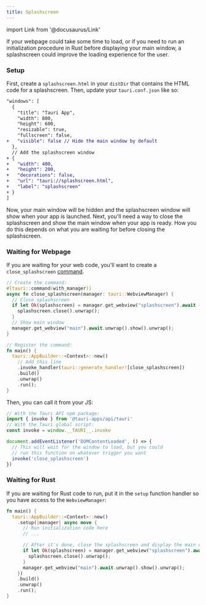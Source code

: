 ```yaml
---
title: Splashscreen
---
```


import Link from '@docusaurus/Link'

If your webpage could take some time to load, or if you need to run an initialization procedure in Rust before displaying your main window, a splashscreen could improve the loading experience for the user.

### Setup

First, create a `splashscreen.html` in your `distDir` that contains the HTML code for a splashscreen. Then, update your `tauri.conf.json` like so:

```diff
"windows": [
  {
    "title": "Tauri App",
    "width": 800,
    "height": 600,
    "resizable": true,
    "fullscreen": false,
+   "visible": false // Hide the main window by default
  },
  // Add the splashscreen window
+ {
+   "width": 400,
+   "height": 200,
+   "decorations": false,
+   "url": "tauri://splashscreen.html",
+   "label": "splashscreen"
+ }
]
```

Now, your main window will be hidden and the splashscreen window will show when your app is launched. Next, you'll need a way to close the splashscreen and show the main window when your app is ready. How you do this depends on what you are waiting for before closing the splashscreen.

### Waiting for Webpage

If you are waiting for your web code, you'll want to create a `close_splashscreen` [command](../command.md).

```rust title=src-tauri/main.rs
// Create the command:
#[tauri::command(with_manager)]
async fn close_splashscreen(manager: tauri::WebviewManager) {
  // Close splashscreen
  if let Ok(splashscreen) = manager.get_webview("splashscreen").await {
    splashscreen.close().unwrap();
  }
  // Show main window
  manager.get_webview("main").await.unwrap().show().unwrap();
}

// Register the command:
fn main() {
  tauri::AppBuilder::<Context>::new()
    // Add this line
    .invoke_handler(tauri::generate_handler![close_splashscreen])
    .build()
    .unwrap()
    .run();
}

```

Then, you can call it from your JS:

```js
// With the Tauri API npm package:
import { invoke } from '@tauri-apps/api/tauri'
// With the Tauri global script:
const invoke = window.__TAURI__.invoke

document.addEventListener('DOMContentLoaded', () => {
  // This will wait for the window to load, but you could
  // run this function on whatever trigger you want
  invoke('close_splashscreen')
})
```

### Waiting for Rust

If you are waiting for Rust code to run, put it in the `setup` function handler so you have access to the `WebviewManager`:

```rust title=src-tauri/main.rs
fn main() {
  tauri::AppBuilder::<Context>::new()
    .setup(|manager| async move {
      // Run initialization code here
      // ...

      // After it's done, close the splashscreen and display the main window
      if let Ok(splashscreen) = manager.get_webview("splashscreen").await {
        splashscreen.close().unwrap();
      }
      manager.get_webview("main").await.unwrap().show().unwrap();
    })
    .build()
    .unwrap()
    .run();
}
```
